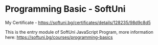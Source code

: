 # Programming Basic - SoftUni

My Certificate - https://softuni.bg/certificates/details/128235/98d9c8d5

This is the entry module of SoftUni JavaScript Program, more information here: https://softuni.bg/courses/programming-basics
